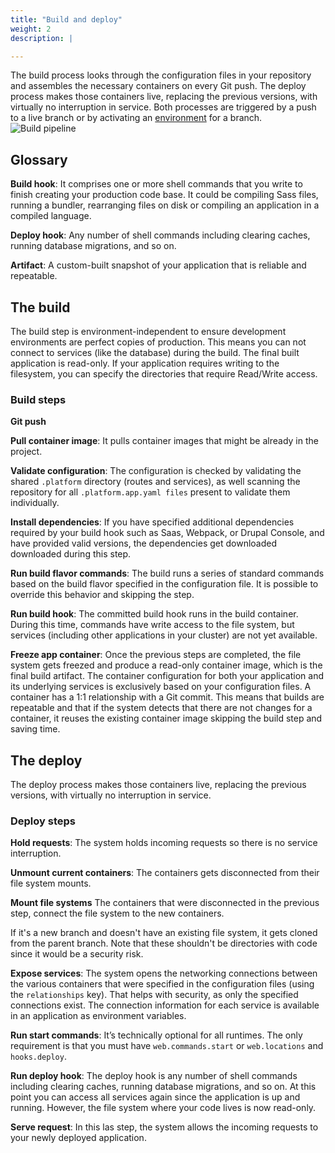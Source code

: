 ```yaml
---
title: "Build and deploy"
weight: 2
description: |

---
```

The build process looks through the configuration files in your repository and assembles the necessary containers on every Git push.
The deploy process makes those containers live, replacing the previous versions, with virtually no interruption in service.
Both processes are triggered by a push to a live branch or by activating an [environment](/administration/web/environments.md) for a branch.
![Build pipeline](/images/workflow/build-pipeline.svg "0.50")

## Glossary

**Build hook**: It comprises one or more shell commands that you write to finish creating your production code base.
It could be compiling Sass files, running a bundler, rearranging files on disk or compiling an application in a compiled language.

**Deploy hook**: Any number of shell commands including clearing caches, running database migrations, and so on.

**Artifact**: A custom-built  snapshot of your application that is reliable and repeatable.


## The build

The build step is environment-independent to ensure development environments are perfect copies of production.
This means you can not connect to services (like the database) during the build.
The final built application is read-only.
If your application requires writing to the filesystem, you can specify the directories that require Read/Write access.


### Build steps

**Git push**

**Pull container image**: It pulls container images that might be already in the project.

**Validate configuration**: The configuration is checked by validating the shared `.platform` directory (routes and services), as well scanning the repository for all `.platform.app.yaml files` present to validate them individually.

**Install dependencies**: If you have specified additional dependencies required by your build hook such as Saas, Webpack, or Drupal Console, and have provided valid versions, the dependencies get downloaded downloaded during this step.

**Run build flavor commands**: The build runs a series of standard commands based on the build flavor specified in the configuration file.
It is possible to override this behavior and skipping the step.

**Run build hook**: The committed build hook runs in the build container. During this time, commands have write access to the file system, but services (including other applications in your cluster) are not yet available.

**Freeze app container**: Once the previous steps are completed, the file system gets freezed and produce a read-only container image, which is the final build artifact.
The container configuration for both your application and its underlying services is exclusively based on your configuration files.
A container has a 1:1 relationship with a Git commit.
This means that builds are repeatable and that if the system detects that there are not changes for a container,
it reuses the existing container image skipping the build step and saving time.


## The deploy
The deploy process makes those containers live, replacing the previous versions, with virtually no interruption in service.


### Deploy steps

**Hold requests**: The system holds incoming requests so there is no service interruption.

**Unmount current containers**: The containers gets disconnected from their file system mounts.

**Mount file systems** The containers that were disconnected in the previous step, connect the file system to the new containers.

If it's a new branch and doesn't have an existing file system, it gets cloned from the parent branch.
Note that these shouldn't be directories with code since it would be a security risk.

**Expose services**: The system opens the networking connections between the various containers that were specified in the configuration files (using the `relationships` key).
That helps with security, as only the specified connections exist.
The connection information for each service is available in an application as environment variables.

**Run start commands**: It’s technically optional for all runtimes. The only requirement is that you must have `web.commands.start` or `web.locations` and `hooks.deploy`.

**Run deploy hook**: The deploy hook is any number of shell commands including clearing caches, running database migrations, and so on. At this point you can access all services again since the application is up and running.
However, the file system where your code lives is now read-only.

**Serve request**: In this las step, the system allows the incoming requests to your newly deployed application.
